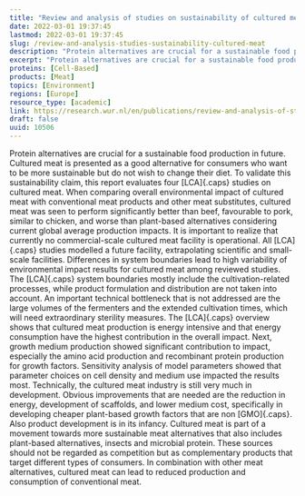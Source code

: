 ```yaml
---
title: "Review and analysis of studies on sustainability of cultured meat"
date: 2022-03-01 19:37:45
lastmod: 2022-03-01 19:37:45
slug: /review-and-analysis-studies-sustainability-cultured-meat
description: "Protein alternatives are crucial for a sustainable food production in future. Cultured meat is presented as a good alternative for consumers who want to be more sustainable but do not wish to change their diet. To validate this sustainability claim, this report evaluates four LCA studies on cultured meat."
excerpt: "Protein alternatives are crucial for a sustainable food production in future. Cultured meat is presented as a good alternative for consumers who want to be more sustainable but do not wish to change their diet. To validate this sustainability claim, this report evaluates four LCA studies on cultured meat."
proteins: [Cell-Based]
products: [Meat]
topics: [Environment]
regions: [Europe]
resource_type: [academic]
link: https://research.wur.nl/en/publications/review-and-analysis-of-studies-on-sustainability-of-cultured-meat
draft: false
uuid: 10506
---
```

Protein alternatives are crucial for a sustainable food production in
future. Cultured meat is presented as a good alternative for consumers
who want to be more sustainable but do not wish to change their diet. To
validate this sustainability claim, this report evaluates four
[LCA]{.caps} studies on cultured meat. When comparing overall
environmental impact of cultured meat with conventional meat products
and other meat substitutes, cultured meat was seen to perform
significantly better than beef, favourable to pork, similar to chicken,
and worse than plant-based alternatives considering current global
average production impacts. It is important to realize that currently no
commercial-scale cultured meat facility is operational. All [LCA]{.caps}
studies modelled a future facility, extrapolating scientific and
small-scale facilities. Differences in system boundaries lead to high
variability of environmental impact results for cultured meat among
reviewed studies. The [LCA]{.caps} system boundaries mostly include the
cultivation-related processes, while product formulation and
distribution are not taken into account. An important technical
bottleneck that is not addressed are the large volumes of the fermenters
and the extended cultivation times, which will need extraordinary
sterility measures. The [LCA]{.caps} overview shows that cultured meat
production is energy intensive and that energy consumption have the
highest contribution in the overall impact. Next, growth medium
production showed significant contribution to impact, especially the
amino acid production and recombinant protein production for growth
factors. Sensitivity analysis of model parameters showed that parameter
choices on cell density and medium use impacted the results most.
Technically, the cultured meat industry is still very much in
development. Obvious improvements that are needed are the reduction in
energy, development of scaffolds, and lower medium cost, specifically in
developing cheaper plant-based growth factors that are non [GMO]{.caps}.
Also product development is in its infancy. Cultured meat is part of a
movement towards more sustainable meat alternatives that also includes
plant-based alternatives, insects and microbial protein. These sources
should not be regarded as competition but as complementary products that
target different types of consumers. In combination with other meat
alternatives, cultured meat can lead to reduced production and
consumption of conventional meat.
